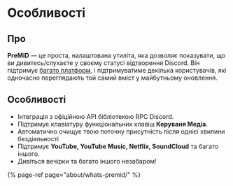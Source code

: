 # Особливості

## Про

**PreMiD** — це проста, налаштована утиліта, яка дозволяє показувати, що ви дивитесь/слухаєте у своєму статусі відтворення Discord. Він підтримує [багато платформ](support/services.md), і підтримуватиме декілька користувачів, які одночасно переглядають той самий вміст у майбутньому оновлення.

## Особливості

* Інтеграція з офіційною API бібліотекою RPC Discord.
* Підтримує клавіатуру функціональних клавіш **Керуваня Медіа**.
* Автоматично очищує твою поточну присутність після однієї хвилини бездіяльності
* Підтримує **YouTube, YouTube Music, Netflix, SoundCloud** та багато іншого.
* Дивіться вечірки та багато іншого незабаром!

{% page-ref page="about/whats-premid/" %}


